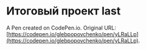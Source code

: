 # Итоговый проект last

A Pen created on CodePen.io. Original URL: [https://codepen.io/glebpopovchenko/pen/yLRaLLp](https://codepen.io/glebpopovchenko/pen/yLRaLLp).

